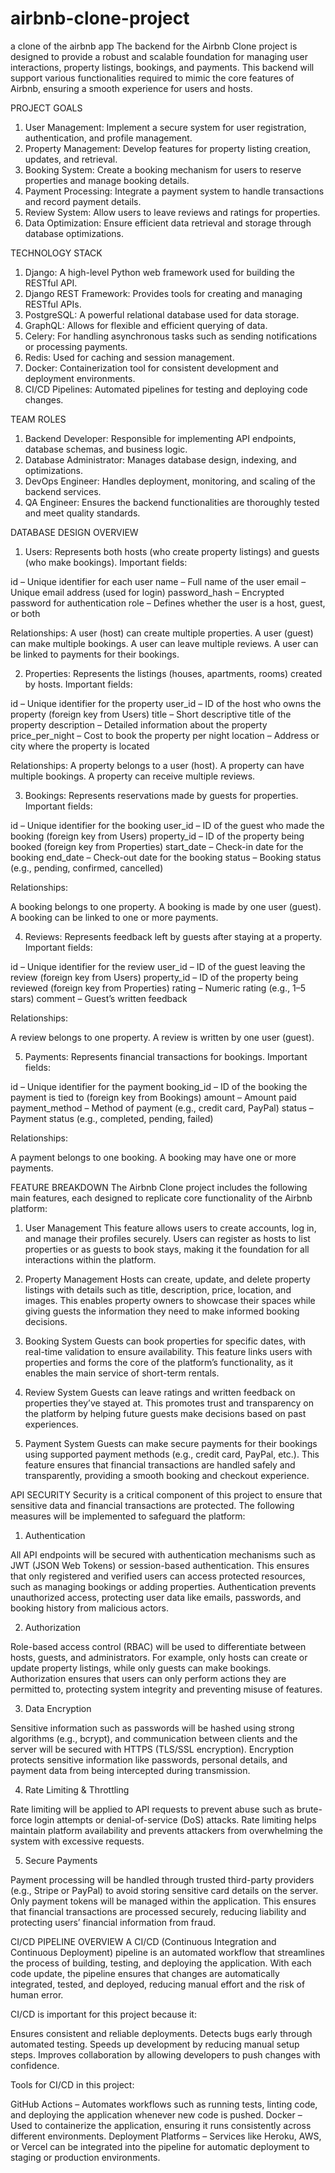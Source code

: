# airbnb-clone-project
a clone of the airbnb app
The backend for the Airbnb Clone project is designed to provide a robust and scalable foundation for managing user interactions, property listings, bookings, and payments. This backend will support various functionalities required to mimic the core features of Airbnb, ensuring a smooth experience for users and hosts.

PROJECT GOALS
1. User Management: Implement a secure system for user registration, authentication, and profile management.
2. Property Management: Develop features for property listing creation, updates, and retrieval.
3. Booking System: Create a booking mechanism for users to reserve properties and manage booking details.
4. Payment Processing: Integrate a payment system to handle transactions and record payment details.
5. Review System: Allow users to leave reviews and ratings for properties.
6. Data Optimization: Ensure efficient data retrieval and storage through database optimizations.

TECHNOLOGY STACK
1. Django: A high-level Python web framework used for building the RESTful API.
2. Django REST Framework: Provides tools for creating and managing RESTful APIs.
3. PostgreSQL: A powerful relational database used for data storage.
4. GraphQL: Allows for flexible and efficient querying of data.
5. Celery: For handling asynchronous tasks such as sending notifications or processing payments.
6. Redis: Used for caching and session management.
7. Docker: Containerization tool for consistent development and deployment environments.
8. CI/CD Pipelines: Automated pipelines for testing and deploying code changes.

TEAM ROLES
1. Backend Developer: Responsible for implementing API endpoints, database schemas, and business logic.
2. Database Administrator: Manages database design, indexing, and optimizations.
3. DevOps Engineer: Handles deployment, monitoring, and scaling of the backend services.
4. QA Engineer: Ensures the backend functionalities are thoroughly tested and meet quality standards.

DATABASE DESIGN OVERVIEW
1. Users: Represents both hosts (who create property listings) and guests (who make bookings).
Important fields:

  id – Unique identifier for each user
  name – Full name of the user
  email – Unique email address (used for login)
  password_hash – Encrypted password for authentication
  role – Defines whether the user is a host, guest, or both

Relationships:
  A user (host) can create multiple properties.
  A user (guest) can make multiple bookings.
  A user can leave multiple reviews.
  A user can be linked to payments for their bookings.

2. Properties: Represents the listings (houses, apartments, rooms) created by hosts.
Important fields:

id – Unique identifier for the property
user_id – ID of the host who owns the property (foreign key from Users)
title – Short descriptive title of the property
description – Detailed information about the property
price_per_night – Cost to book the property per night
location – Address or city where the property is located

Relationships:
A property belongs to a user (host).
A property can have multiple bookings.
A property can receive multiple reviews.

3. Bookings: Represents reservations made by guests for properties.
Important fields:

id – Unique identifier for the booking
user_id – ID of the guest who made the booking (foreign key from Users)
property_id – ID of the property being booked (foreign key from Properties)
start_date – Check-in date for the booking
end_date – Check-out date for the booking
status – Booking status (e.g., pending, confirmed, cancelled)

Relationships:

A booking belongs to one property.
A booking is made by one user (guest).
A booking can be linked to one or more payments.

4. Reviews: Represents feedback left by guests after staying at a property.
Important fields:

id – Unique identifier for the review
user_id – ID of the guest leaving the review (foreign key from Users)
property_id – ID of the property being reviewed (foreign key from Properties)
rating – Numeric rating (e.g., 1–5 stars)
comment – Guest’s written feedback

Relationships:

A review belongs to one property.
A review is written by one user (guest).

5. Payments: Represents financial transactions for bookings.
Important fields:

id – Unique identifier for the payment
booking_id – ID of the booking the payment is tied to (foreign key from Bookings)
amount – Amount paid
payment_method – Method of payment (e.g., credit card, PayPal)
status – Payment status (e.g., completed, pending, failed)

Relationships:

A payment belongs to one booking.
A booking may have one or more payments.

FEATURE BREAKDOWN
The Airbnb Clone project includes the following main features, each designed to replicate core functionality of the Airbnb platform:

1. User Management
This feature allows users to create accounts, log in, and manage their profiles securely. Users can register as hosts to list properties or as guests to book stays, making it the foundation for all interactions within the platform.

2. Property Management
Hosts can create, update, and delete property listings with details such as title, description, price, location, and images. This enables property owners to showcase their spaces while giving guests the information they need to make informed booking decisions.

3. Booking System
Guests can book properties for specific dates, with real-time validation to ensure availability. This feature links users with properties and forms the core of the platform’s functionality, as it enables the main service of short-term rentals.

4. Review System
Guests can leave ratings and written feedback on properties they’ve stayed at. This promotes trust and transparency on the platform by helping future guests make decisions based on past experiences.

5. Payment System
Guests can make secure payments for their bookings using supported payment methods (e.g., credit card, PayPal, etc.). This feature ensures that financial transactions are handled safely and transparently, providing a smooth booking and checkout experience.

API SECURITY
Security is a critical component of this project to ensure that sensitive data and financial transactions are protected. The following measures will be implemented to safeguard the platform:

1. Authentication

All API endpoints will be secured with authentication mechanisms such as JWT (JSON Web Tokens) or session-based authentication. This ensures that only registered and verified users can access protected resources, such as managing bookings or adding properties. Authentication prevents unauthorized access, protecting user data like emails, passwords, and booking history from malicious actors.

2. Authorization

Role-based access control (RBAC) will be used to differentiate between hosts, guests, and administrators. For example, only hosts can create or update property listings, while only guests can make bookings. Authorization ensures that users can only perform actions they are permitted to, protecting system integrity and preventing misuse of features.

3. Data Encryption

Sensitive information such as passwords will be hashed using strong algorithms (e.g., bcrypt), and communication between clients and the server will be secured with HTTPS (TLS/SSL encryption). Encryption protects sensitive information like passwords, personal details, and payment data from being intercepted during transmission.

4. Rate Limiting & Throttling

Rate limiting will be applied to API requests to prevent abuse such as brute-force login attempts or denial-of-service (DoS) attacks. Rate limiting helps maintain platform availability and prevents attackers from overwhelming the system with excessive requests.

5. Secure Payments

Payment processing will be handled through trusted third-party providers (e.g., Stripe or PayPal) to avoid storing sensitive card details on the server. Only payment tokens will be managed within the application. This ensures that financial transactions are processed securely, reducing liability and protecting users’ financial information from fraud.

CI/CD PIPELINE OVERVIEW
A CI/CD (Continuous Integration and Continuous Deployment) pipeline is an automated workflow that streamlines the process of building, testing, and deploying the application. With each code update, the pipeline ensures that changes are automatically integrated, tested, and deployed, reducing manual effort and the risk of human error.

CI/CD is important for this project because it:

  Ensures consistent and reliable deployments.
  Detects bugs early through automated testing.
  Speeds up development by reducing manual setup steps.
  Improves collaboration by allowing developers to push changes with confidence.

Tools for CI/CD in this project:

  GitHub Actions – Automates workflows such as running tests, linting code, and deploying the application whenever new code is pushed.
  Docker – Used to containerize the application, ensuring it runs consistently across different environments.
  Deployment Platforms – Services like Heroku, AWS, or Vercel can be integrated into the pipeline for automatic deployment to staging or production environments.

